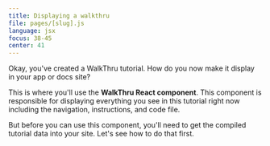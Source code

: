 ```yaml
---
title: Displaying a walkthru
file: pages/[slug].js
language: jsx
focus: 38-45
center: 41
---
```


Okay, you've created a WalkThru tutorial. How do you now make it display in your app or docs site?

This is where you'll use the **WalkThru React component**. This component is responsible for displaying everything you see in this tutorial right now including the navigation, instructions, and code file. 

But before you can use this component, you'll need to get the compiled tutorial data into your site. Let's see how to do that first.
